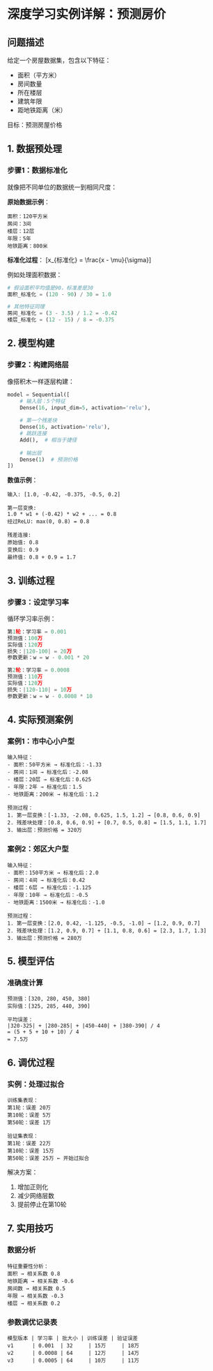 # 深度学习实例详解：预测房价

## 问题描述
给定一个房屋数据集，包含以下特征：
- 面积（平方米）
- 房间数量
- 所在楼层
- 建筑年限
- 距地铁距离（米）

目标：预测房屋价格

## 1. 数据预处理

### 步骤1：数据标准化
就像把不同单位的数据统一到相同尺度：

**原始数据示例**：
```
面积：120平方米
房间：3间
楼层：12层
年限：5年
地铁距离：800米
```

**标准化过程**：
\[x_{标准化} = \frac{x - \mu}{\sigma}\]

例如处理面积数据：
```python
# 假设面积平均值是90，标准差是30
面积_标准化 = (120 - 90) / 30 = 1.0

# 其他特征同理
房间_标准化 = (3 - 3.5) / 1.2 = -0.42
楼层_标准化 = (12 - 15) / 8 = -0.375
```

## 2. 模型构建

### 步骤2：构建网络层
像搭积木一样逐层构建：

```python
model = Sequential([
    # 输入层：5个特征
    Dense(16, input_dim=5, activation='relu'),
    
    # 第一个残差块
    Dense(16, activation='relu'),
    # 跳跃连接
    Add(),  # 相当于捷径
    
    # 输出层
    Dense(1)  # 预测价格
])
```

**数值示例**：
```
输入: [1.0, -0.42, -0.375, -0.5, 0.2]

第一层变换:
1.0 * w1 + (-0.42) * w2 + ... = 0.8
经过ReLU: max(0, 0.8) = 0.8

残差连接:
原始值: 0.8
变换后: 0.9
最终值: 0.8 + 0.9 = 1.7
```

## 3. 训练过程

### 步骤3：设定学习率
循环学习率示例：

```python
第1轮：学习率 = 0.001
预测值：100万
实际值：120万
损失：|120-100| = 20万
参数更新：w = w - 0.001 * 20

第2轮：学习率 = 0.0008
预测值：110万
实际值：120万
损失：|120-110| = 10万
参数更新：w = w - 0.0008 * 10
```

## 4. 实际预测案例

### 案例1：市中心小户型
```
输入特征：
- 面积：50平方米 → 标准化后：-1.33
- 房间：1间 → 标准化后：-2.08
- 楼层：20层 → 标准化后：0.625
- 年限：2年 → 标准化后：1.5
- 地铁距离：200米 → 标准化后：1.2

预测过程：
1. 第一层变换：[-1.33, -2.08, 0.625, 1.5, 1.2] → [0.8, 0.6, 0.9]
2. 残差块处理：[0.8, 0.6, 0.9] + [0.7, 0.5, 0.8] = [1.5, 1.1, 1.7]
3. 输出层：预测价格 = 320万
```

### 案例2：郊区大户型
```
输入特征：
- 面积：150平方米 → 标准化后：2.0
- 房间：4间 → 标准化后：0.42
- 楼层：6层 → 标准化后：-1.125
- 年限：10年 → 标准化后：-0.5
- 地铁距离：1500米 → 标准化后：-1.0

预测过程：
1. 第一层变换：[2.0, 0.42, -1.125, -0.5, -1.0] → [1.2, 0.9, 0.7]
2. 残差块处理：[1.2, 0.9, 0.7] + [1.1, 0.8, 0.6] = [2.3, 1.7, 1.3]
3. 输出层：预测价格 = 280万
```

## 5. 模型评估

### 准确度计算
```
预测值：[320, 280, 450, 380]
实际值：[325, 285, 440, 390]

平均误差：
|320-325| + |280-285| + |450-440| + |380-390| / 4
= (5 + 5 + 10 + 10) / 4
= 7.5万
```

## 6. 调优过程

### 实例：处理过拟合
```
训练集表现：
第1轮：误差 20万
第10轮：误差 5万
第50轮：误差 1万

验证集表现：
第1轮：误差 22万
第10轮：误差 15万
第50轮：误差 25万 ← 开始过拟合
```

解决方案：
1. 增加正则化
2. 减少网络层数
3. 提前停止在第10轮

## 7. 实用技巧

### 数据分析
```
特征重要性分析：
面积 → 相关系数 0.8
地铁距离 → 相关系数 -0.6
房间数 → 相关系数 0.5
年限 → 相关系数 -0.3
楼层 → 相关系数 0.2
```

### 参数调优记录表
```
模型版本 | 学习率 | 批大小 | 训练误差 | 验证误差
v1      | 0.001  | 32     | 15万     | 18万
v2      | 0.0008 | 64     | 12万     | 14万
v3      | 0.0005 | 64     | 10万     | 11万
```